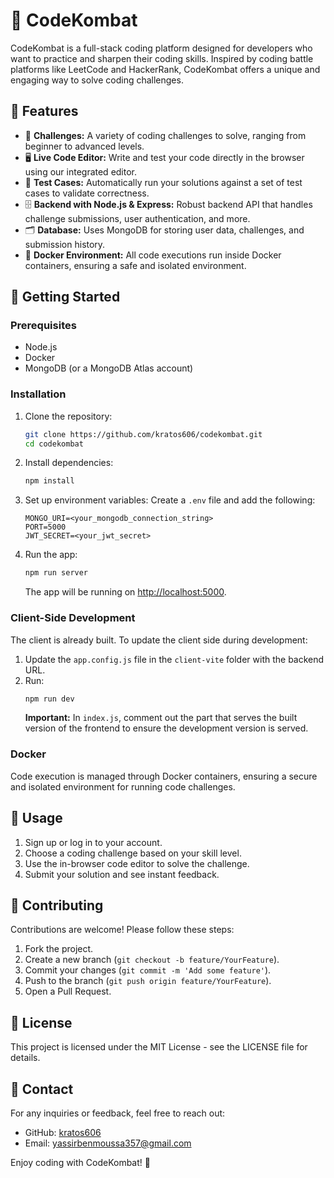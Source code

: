 # 🥋 CodeKombat

CodeKombat is a full-stack coding platform designed for developers who want to practice and sharpen their coding skills. Inspired by coding battle platforms like LeetCode and HackerRank, CodeKombat offers a unique and engaging way to solve coding challenges.

## 🌟 Features
- 🥇 **Challenges:** A variety of coding challenges to solve, ranging from beginner to advanced levels.
- 🖥️ **Live Code Editor:** Write and test your code directly in the browser using our integrated editor.
- 📝 **Test Cases:** Automatically run your solutions against a set of test cases to validate correctness.
- 🗄️ **Backend with Node.js & Express:** Robust backend API that handles challenge submissions, user authentication, and more.
- 🗂️ **Database:** Uses MongoDB for storing user data, challenges, and submission history.
- 🐳 **Docker Environment:** All code executions run inside Docker containers, ensuring a safe and isolated environment.

## 🚀 Getting Started

### Prerequisites
- Node.js
- Docker
- MongoDB (or a MongoDB Atlas account)

### Installation
1. Clone the repository:
    ```bash
    git clone https://github.com/kratos606/codekombat.git
    cd codekombat
    ```

2. Install dependencies:
    ```bash
    npm install
    ```

3. Set up environment variables: Create a `.env` file and add the following:
    ```env
    MONGO_URI=<your_mongodb_connection_string>
    PORT=5000
    JWT_SECRET=<your_jwt_secret>
    ```

4. Run the app:
    ```bash
    npm run server
    ```
    The app will be running on [http://localhost:5000](http://localhost:5000).

### Client-Side Development
The client is already built. To update the client side during development:
1. Update the `app.config.js` file in the `client-vite` folder with the backend URL.
2. Run:
    ```bash
    npm run dev
    ```
    **Important:** In `index.js`, comment out the part that serves the built version of the frontend to ensure the development version is served.

### Docker
Code execution is managed through Docker containers, ensuring a secure and isolated environment for running code challenges.

## 🎯 Usage
1. Sign up or log in to your account.
2. Choose a coding challenge based on your skill level.
3. Use the in-browser code editor to solve the challenge.
4. Submit your solution and see instant feedback.

## 🤝 Contributing
Contributions are welcome! Please follow these steps:
1. Fork the project.
2. Create a new branch (`git checkout -b feature/YourFeature`).
3. Commit your changes (`git commit -m 'Add some feature'`).
4. Push to the branch (`git push origin feature/YourFeature`).
5. Open a Pull Request.

## 📄 License
This project is licensed under the MIT License - see the LICENSE file for details.

## 💬 Contact
For any inquiries or feedback, feel free to reach out:
- GitHub: [kratos606](https://github.com/kratos606)
- Email: yassirbenmoussa357@gmail.com

Enjoy coding with CodeKombat! 🎉
